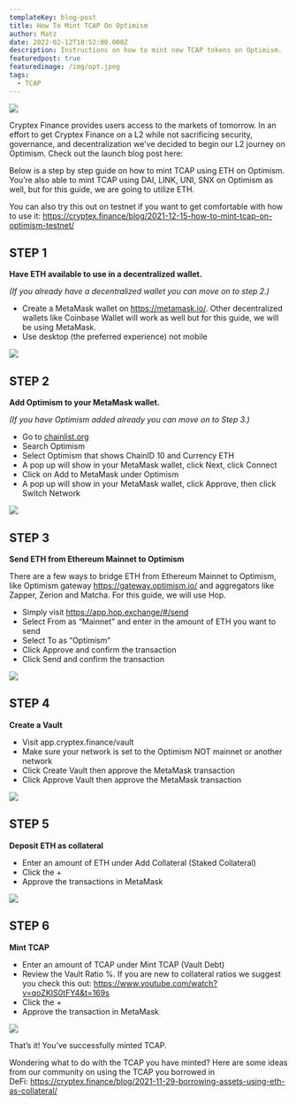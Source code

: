```yaml
---
templateKey: blog-post
title: How To Mint TCAP On Optimism
author: Matz
date: 2022-02-12T18:52:00.000Z
description: Instructions on how to mint new TCAP tokens on Optimism.
featuredpost: true
featuredimage: /img/opt.jpeg
tags:
  - TCAP
---
```

![](/img/opt.jpeg)

Cryptex Finance provides users access to the markets of tomorrow. In an effort to get Cryptex Finance on a L2 while not sacrificing security, governance, and decentralization we've decided to begin our L2 journey on Optimism. Check out the launch blog post here:

Below is a step by step guide on how to mint TCAP using ETH on Optimism. You’re also able to mint TCAP using DAI, LINK, UNI, SNX on Optimism as well, but for this guide, we are going to utilize ETH.

You can also try this out on testnet if you want to get comfortable with how to use it: [](https://cryptex.finance/blog/2021-12-15-how-to-mint-tcap-on-optimism-testnet/)<https://cryptex.finance/blog/2021-12-15-how-to-mint-tcap-on-optimism-testnet/>

## STEP 1

**Have ETH available to use in a decentralized wallet.**

*(If you already have a decentralized wallet you can move on to step 2.)*

* Create a MetaMask wallet on [](https://metamask.io/)<https://metamask.io/>. Other decentralized wallets like Coinbase Wallet will work as well but for this guide, we will be using MetaMask.
* Use desktop (the preferred experience) not mobile

![](/img/metamask.png)

## STEP 2

**Add Optimism to your MetaMask wallet.**

*(If you have Optimism added already you can move on to Step 3.)*

* Go to [chainlist.org](http://chainlist.org)
* Search Optimism
* Select Optimism that shows ChainID 10 and Currency ETH
* A pop up will show in your MetaMask wallet, click Next, click Connect
* Click on Add to MetaMask under Optimism 
* A pop up will show in your MetaMask wallet, click Approve, then click Switch Network

![](/img/switch-network.png)

## STEP 3

**Send ETH from Ethereum Mainnet to Optimism**

There are a few ways to bridge ETH from Ethereum Mainnet to Optimism, like Optimism gateway [](https://gateway.optimism.io/)<https://gateway.optimism.io/> and aggregators like Zapper, Zerion and Matcha. For this guide, we will use Hop.

* Simply visit [](https://app.hop.exchange/#/send)<https://app.hop.exchange/#/send>
* Select From as “Mainnet” and enter in the amount of ETH you want to send
* Select To as “Optimism”
* Click Approve and confirm the transaction
* Click Send and confirm the transaction

![](/img/step-3.png)

## STEP 4

**Create a Vault**

* Visit app.cryptex.finance/vault
* Make sure your network is set to the Optimism NOT mainnet or another network
* Click Create Vault then approve the MetaMask transaction
* Click Approve Vault then approve the MetaMask transaction

![](/img/approve-vault.png)

## STEP 5

**Deposit ETH as collateral**

* Enter an amount of ETH under Add Collateral (Staked Collateral)
* Click the +
* Approve the transactions in MetaMask

![](/img/eth-collateral.png)

## STEP 6

**Mint TCAP**

* Enter an amount of TCAP under Mint TCAP (Vault Debt)
* Review the Vault Ratio %. If you are new to collateral ratios we suggest you check this out: [](https://www.youtube.com/watch?v=qoZKIS0tFY4&t=169s)<https://www.youtube.com/watch?v=qoZKIS0tFY4&t=169s>
* Click the +
* Approve the transaction in MetaMask

![](/img/mint-tcap.png)

That’s it! You’ve successfully minted TCAP.

Wondering what to do with the TCAP you have minted? Here are some ideas from our community on using the TCAP you borrowed in DeFi: [](https://cryptex.finance/blog/2021-11-29-borrowing-assets-using-eth-as-collateral/)<https://cryptex.finance/blog/2021-11-29-borrowing-assets-using-eth-as-collateral/>